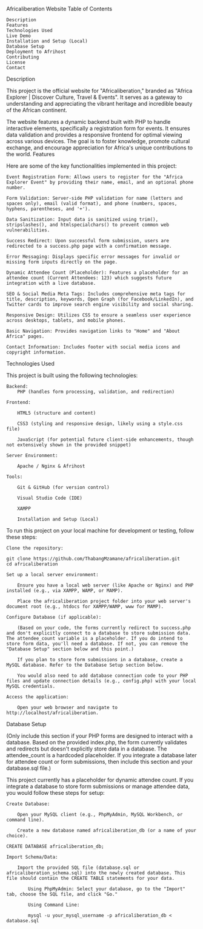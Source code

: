 Africaliberation Website
Table of Contents

    Description
    Features
    Technologies Used
    Live Demo
    Installation and Setup (Local)
    Database Setup
    Deployment to Afrihost
    Contributing
    License
    Contact

Description

This project is the official website for "Africaliberation," branded as "Africa Explorer | Discover Culture, Travel & Events". It serves as a gateway to understanding and appreciating the vibrant heritage and incredible beauty of the African continent.

The website features a dynamic backend built with PHP to handle interactive elements, specifically a registration form for events. It ensures data validation and provides a responsive frontend for optimal viewing across various devices. The goal is to foster knowledge, promote cultural exchange, and encourage appreciation for Africa's unique contributions to the world.
Features

Here are some of the key functionalities implemented in this project:

    Event Registration Form: Allows users to register for the "Africa Explorer Event" by providing their name, email, and an optional phone number.

    Form Validation: Server-side PHP validation for name (letters and spaces only), email (valid format), and phone (numbers, spaces, hyphens, parentheses, and '+').

    Data Sanitization: Input data is sanitized using trim(), stripslashes(), and htmlspecialchars() to prevent common web vulnerabilities.

    Success Redirect: Upon successful form submission, users are redirected to a success.php page with a confirmation message.

    Error Messaging: Displays specific error messages for invalid or missing form inputs directly on the page.

    Dynamic Attendee Count (Placeholder): Features a placeholder for an attendee count (Current Attendees: 123) which suggests future integration with a live database.

    SEO & Social Media Meta Tags: Includes comprehensive meta tags for title, description, keywords, Open Graph (for Facebook/LinkedIn), and Twitter cards to improve search engine visibility and social sharing.

    Responsive Design: Utilizes CSS to ensure a seamless user experience across desktops, tablets, and mobile phones.

    Basic Navigation: Provides navigation links to "Home" and "About Africa" pages.

    Contact Information: Includes footer with social media icons and copyright information.

Technologies Used

This project is built using the following technologies:

    Backend:
        PHP (handles form processing, validation, and redirection)

    Frontend:

        HTML5 (structure and content)

        CSS3 (styling and responsive design, likely using a style.css file)

        JavaScript (for potential future client-side enhancements, though not extensively shown in the provided snippet)

    Server Environment:

        Apache / Nginx & Afrihost

    Tools:

        Git & GitHub (for version control)

        Visual Studio Code (IDE)

        XAMPP

        Installation and Setup (Local)

To run this project on your local machine for development or testing, follow these steps:

    Clone the repository:

    git clone https://github.com/ThabangMzamane/africaliberation.git
    cd africaliberation

    Set up a local server environment:

        Ensure you have a local web server (like Apache or Nginx) and PHP installed (e.g., via XAMPP, WAMP, or MAMP).

        Place the africaliberation project folder into your web server's document root (e.g., htdocs for XAMPP/WAMP, www for MAMP).

    Configure Database (if applicable):

        (Based on your code, the forms currently redirect to success.php and don't explicitly connect to a database to store submission data. The attendee_count variable is a placeholder. If you do intend to store form data, you'll need a database. If not, you can remove the "Database Setup" section below and this point.)

        If you plan to store form submissions in a database, create a MySQL database. Refer to the Database Setup section below.

        You would also need to add database connection code to your PHP files and update connection details (e.g., config.php) with your local MySQL credentials.

    Access the application:

        Open your web browser and navigate to http://localhost/africaliberation.

Database Setup

(Only include this section if your PHP forms are designed to interact with a database. Based on the provided index.php, the form currently validates and redirects but doesn't explicitly store data in a database. The attendee_count is a hardcoded placeholder. If you integrate a database later for attendee count or form submissions, then include this section and your database.sql file.)

This project currently has a placeholder for dynamic attendee count. If you integrate a database to store form submissions or manage attendee data, you would follow these steps for setup:

    Create Database:

        Open your MySQL client (e.g., PhpMyAdmin, MySQL Workbench, or command line).

        Create a new database named africaliberation_db (or a name of your choice).

    CREATE DATABASE africaliberation_db;

    Import Schema/Data:

        Import the provided SQL file (database.sql or africaliberation_schema.sql) into the newly created database. This file should contain the CREATE TABLE statements for your data.

            Using PhpMyAdmin: Select your database, go to the "Import" tab, choose the SQL file, and click "Go."

            Using Command Line:

            mysql -u your_mysql_username -p africaliberation_db < database.sql



